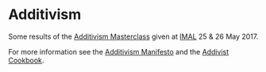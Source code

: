 # Additivism

Some results of the [Additivism Masterclass](https://docs.google.com/presentation/d/1zDGqoAnj2MhMBiOX0ClwaPSHnB7CIv1Liiuu0FB1cRA/edit?usp=sharing) given at [IMAL](http://www.imal.org) 25 & 26 May 2017.

For more information see the [Additivism Manifesto](http://additivism.org/manifesto) and the [Addivist Cookbook](http://additivism.org/cookbook).
